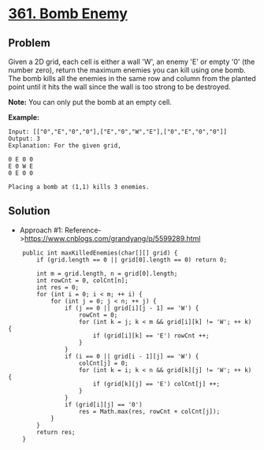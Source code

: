 # <a href='https://leetcode.com/problems/bomb-enemy/'>361. Bomb Enemy</a>

## Problem
Given a 2D grid, each cell is either a wall 'W', an enemy 'E' or empty '0' (the number zero), return the maximum enemies you can kill using one bomb.
The bomb kills all the enemies in the same row and column from the planted point until it hits the wall since the wall is too strong to be destroyed.

<strong>Note:</strong> You can only put the bomb at an empty cell.

<strong>Example:</strong>
```
Input: [["0","E","0","0"],["E","0","W","E"],["0","E","0","0"]]
Output: 3 
Explanation: For the given grid,

0 E 0 0 
E 0 W E 
0 E 0 0

Placing a bomb at (1,1) kills 3 enemies.
```

## Solution
- Approach #1:
Reference->https://www.cnblogs.com/grandyang/p/5599289.html
```
    public int maxKilledEnemies(char[][] grid) {
        if (grid.length == 0 || grid[0].length == 0) return 0;
        
        int m = grid.length, n = grid[0].length;
        int rowCnt = 0, colCnt[n];
        int res = 0;
        for (int i = 0; i < m; ++ i) {
            for (int j = 0; j < n; ++ j) {
                if (j == 0 || grid[i][j - 1] == 'W') {
                    rowCnt = 0;
                    for (int k = j; k < m && grid[i][k] != 'W'; ++ k) {
                        if (grid[i][k] == 'E') rowCnt ++;
                    }
                }
                if (i == 0 || grid[i - 1][j] == 'W') {
                    colCnt[j] = 0;
                    for (int k = i; k < n && grid[k][j] != 'W'; ++ k) {
                        if (grid[k][j] == 'E') colCnt[j] ++;
                    }
                }
                if (grid[i][j] == '0')
                    res = Math.max(res, rowCnt + colCnt[j]);
            }
        }
        return res;
    }
```
